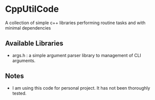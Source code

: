# CppUtilCode
A collection of simple c++ libraries performing routine tasks and with minimal dependencies

## Available Libraries
- args.h : a simple argument parser library to management of CLI arguments.

## Notes
- I am using this code for personal project. It has not been thoroughly tested.


